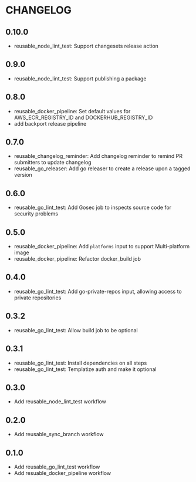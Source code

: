 # CHANGELOG

## 0.10.0

- reusable_node_lint_test: Support changesets release action

## 0.9.0

- reusable_node_lint_test: Support publishing a package

## 0.8.0

- reusable_docker_pipeline: Set default values for AWS_ECR_REGISTRY_ID and DOCKERHUB_REGISTRY_ID
- add backport release pipeline

## 0.7.0

- reusable_changelog_reminder: Add changelog reminder to remind PR submitters to update changelog
- reusable_go_releaser: Add go releaser to create a release upon a tagged version

## 0.6.0

- reusable_go_lint_test: Add Gosec job to inspects source code for security problems

## 0.5.0

- reusable_docker_pipeline: Add `platforms` input to support Multi-platform image
- reusable_docker_pipeline: Refactor docker_build job

## 0.4.0

- reusable_go_lint_test: Add go-private-repos input, allowing access to private repositories

## 0.3.2

- reusable_go_lint_test: Allow build job to be optional

## 0.3.1

- reusable_go_lint_test: Install dependencies on all steps
- reusable_go_lint_test: Templatize auth and make it optional

## 0.3.0

- Add reusable_node_lint_test workflow

## 0.2.0

- Add reusable_sync_branch workflow

## 0.1.0

- Add reusable_go_lint_test workflow
- Add resuable_docker_pipeline workflow
